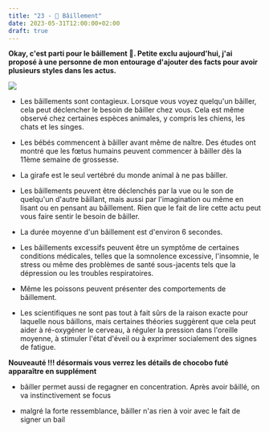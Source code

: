 ```yaml
---
title: "23 - 🥱 Bâillement"
date: 2023-05-31T12:00:00+02:00
draft: true
---
```


**Okay, c'est parti pour le bâillement 🥱. Petite exclu aujourd'hui, j'ai proposé à une personne de mon entourage d'ajouter des facts pour avoir plusieurs styles dans les actus.**

![](https://imagesvc.meredithcorp.io/v3/mm/image?url=https%3A%2F%2Fstatic.onecms.io%2Fwp-content%2Fuploads%2Fsites%2F47%2F2020%2F07%2F20%2Fyawning-cat-1082062650-2000.jpg)

- Les bâillements sont contagieux. Lorsque vous voyez quelqu'un bâiller, cela peut déclencher le besoin de bâiller chez vous. Cela est même observé chez certaines espèces animales, y compris les chiens, les chats et les singes.

- Les bébés commencent à bâiller avant même de naître. Des études ont montré que les fœtus humains peuvent commencer à bâiller dès la 11ème semaine de grossesse.

- La girafe est le seul vertébré du monde animal à ne pas bâiller.

- Les bâillements peuvent être déclenchés par la vue ou le son de quelqu'un d'autre bâillant, mais aussi par l'imagination ou même en lisant ou en pensant au bâillement. Rien que le fait de lire cette actu peut vous faire sentir le besoin de bâiller.

- La durée moyenne d'un bâillement est d'environ 6 secondes.

- Les bâillements excessifs peuvent être un symptôme de certaines conditions médicales, telles que la somnolence excessive, l'insomnie, le stress ou même des problèmes de santé sous-jacents tels que la dépression ou les troubles respiratoires.

- Même les poissons peuvent présenter des comportements de bâillement.

- Les scientifiques ne sont pas tout à fait sûrs de la raison exacte pour laquelle nous bâillons, mais certaines théories suggèrent que cela peut aider à ré-oxygéner le cerveau, à réguler la pression dans l'oreille moyenne, à stimuler l'état d'éveil ou à exprimer socialement des signes de fatigue.

**Nouveauté !!! désormais vous verrez les détails de chocobo futé apparaître en supplément**

- bâiller permet aussi de regagner en concentration. Après avoir bâillé, on va instinctivement se focus  
  
- malgré la forte ressemblance, bâiller n'as rien à voir avec le fait de signer un bail
